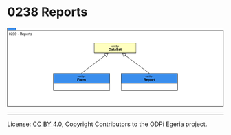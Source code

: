 <!-- SPDX-License-Identifier: CC-BY-4.0 -->
<!-- Copyright Contributors to the ODPi Egeria project. -->

# 0238 Reports

![UML](0238-Reports.png)


----
License: [CC BY 4.0](https://creativecommons.org/licenses/by/4.0/),
Copyright Contributors to the ODPi Egeria project.